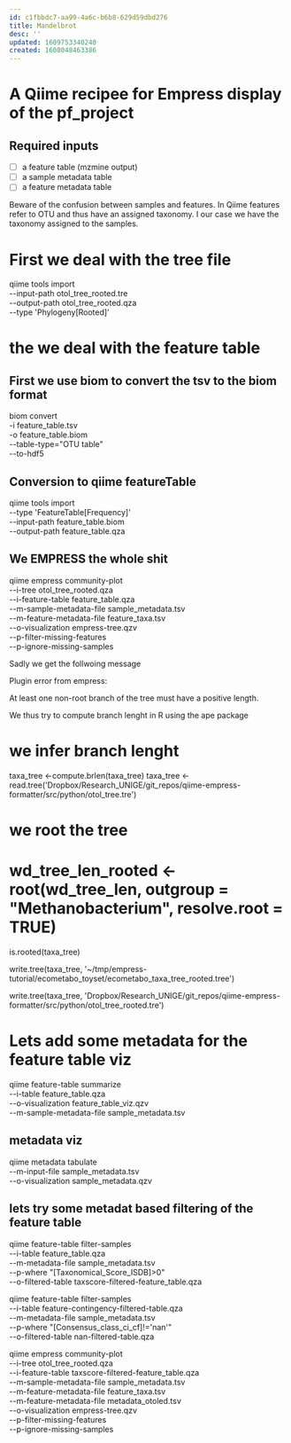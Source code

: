 ```yaml
---
id: c1fbbdc7-aa99-4a6c-b6b8-629d59dbd276
title: Mandelbrot
desc: ''
updated: 1609753340240
created: 1608048463386
---
```


# A Qiime recipee for Empress display of the pf_project

## Required inputs

- [ ] a feature table (mzmine output)
- [ ] a sample metadata table
- [ ] a feature metadata table

Beware of the confusion between samples and features. In Qiime features refer to OTU and thus have an assigned taxonomy. I our case we have the taxonomy assigned to the samples.




# First we deal with the tree file

qiime tools import \
  --input-path otol_tree_rooted.tre \
  --output-path otol_tree_rooted.qza \
  --type 'Phylogeny[Rooted]'

# the we deal with the feature table 

## First we use biom to convert the tsv to the biom format 
biom convert \
-i feature_table.tsv \
-o feature_table.biom \
--table-type="OTU table" \
--to-hdf5

## Conversion to qiime featureTable

qiime tools import \
--type 'FeatureTable[Frequency]' \
--input-path feature_table.biom \
--output-path feature_table.qza

## We EMPRESS the whole shit
  
qiime empress community-plot \
  --i-tree otol_tree_rooted.qza \
  --i-feature-table feature_table.qza \
  --m-sample-metadata-file sample_metadata.tsv \
  --m-feature-metadata-file feature_taxa.tsv \
  --o-visualization empress-tree.qzv \
  --p-filter-missing-features \
  --p-ignore-missing-samples


Sadly we get the follwoing message

Plugin error from empress:

  At least one non-root branch of the tree must have a positive length.


We thus try to compute branch lenght in R using the ape package

# we infer branch lenght

taxa_tree <-compute.brlen(taxa_tree)
taxa_tree <- read.tree('Dropbox/Research_UNIGE/git_repos/qiime-empress-formatter/src/python/otol_tree.tre')

# we root the tree

# wd_tree_len_rooted <- root(wd_tree_len, outgroup = "Methanobacterium", resolve.root = TRUE)

is.rooted(taxa_tree)


write.tree(taxa_tree, '~/tmp/empress-tutorial/ecometabo_toyset/ecometabo_taxa_tree_rooted.tree')

write.tree(taxa_tree, 'Dropbox/Research_UNIGE/git_repos/qiime-empress-formatter/src/python/otol_tree_rooted.tre')


# Lets add some metadata for the feature table viz

qiime feature-table summarize \
  --i-table feature_table.qza \
  --o-visualization feature_table_viz.qzv \
  --m-sample-metadata-file sample_metadata.tsv

## metadata viz

qiime metadata tabulate \
  --m-input-file sample_metadata.tsv \
  --o-visualization sample_metadata.qzv

## lets try some metadat based filtering of the feature table

qiime feature-table filter-samples \
  --i-table feature_table.qza \
  --m-metadata-file sample_metadata.tsv \
  --p-where "[Taxonomical_Score_ISDB]>0" \
  --o-filtered-table taxscore-filtered-feature_table.qza


qiime feature-table filter-samples \
  --i-table feature-contingency-filtered-table.qza \
  --m-metadata-file sample_metadata.tsv \
  --p-where "[Consensus_class_ci_cf]!='nan'" \
  --o-filtered-table nan-filtered-table.qza


qiime empress community-plot \
  --i-tree otol_tree_rooted.qza \
  --i-feature-table taxscore-filtered-feature_table.qza \
  --m-sample-metadata-file sample_metadata.tsv \
  --m-feature-metadata-file feature_taxa.tsv \
  --m-feature-metadata-file metadata_otoled.tsv \
  --o-visualization empress-tree.qzv \
  --p-filter-missing-features \
  --p-ignore-missing-samples


